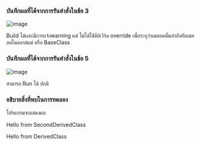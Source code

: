 ### บันทึกผลที่ได้จากการรันคำสั่งในข้อ 3 
![image](https://github.com/Chaiyapa/03376836-OOP-2566-Lab-09/assets/144195729/4853c46a-50f2-4338-af1c-a395d926884c)

Build ได้เเละมีการเเจ้งwarning แต่ ไม่ได้ใช้คีย์เวิร์ด override เพื่อระบุว่าเมทอดนั้นกำลังทับเมทอดในคลาสแม่ หรือ BaseClass
### บันทึกผลที่ได้จากการรันคำสั่งในข้อ 5
![image](https://github.com/Chaiyapa/03376836-OOP-2566-Lab-09/assets/144195729/716ff1e2-2313-4118-8b2d-14a4ae87d56b)

สามารถ Run ได้ ปกติ
### อธิบายสิ่งที่พบในการทดลอง

โปรแกรมจะแสดงผล

Hello from SecondDerivedClass

Hello from DerivedClass
